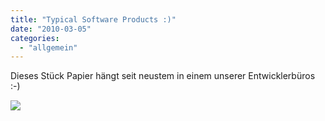 ```yaml
---
title: "Typical Software Products :)"
date: "2010-03-05"
categories: 
  - "allgemein"
---
```


Dieses Stück Papier hängt seit neustem in einem unserer Entwicklerbüros :-)

![](images/apple-google-you.png)
